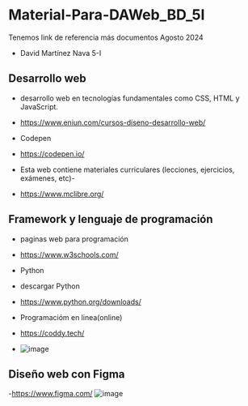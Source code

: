 # Material-Para-DAWeb_BD_5I
Tenemos link de referencia más documentos Agosto 2024 
- David Martínez Nava 5-I

## Desarrollo web 
-  desarrollo web en tecnologías fundamentales como CSS, HTML y JavaScript.
-  https://www.eniun.com/cursos-diseno-desarrollo-web/

- Codepen
- https://codepen.io/

- Esta web contiene materiales curriculares (lecciones, ejercicios, exámenes, etc)-
- https://www.mclibre.org/

## Framework  y lenguaje de programación

- paginas web para programación
- https://www.w3schools.com/
- Python 
- descargar Python
- https://www.python.org/downloads/

- Programacióm en linea(online)
- https://coddy.tech/
- ![image](https://github.com/user-attachments/assets/606fd5d8-fa65-40dc-a9cd-f7951f3979b5)

## Diseño web con Figma
-https://www.figma.com/
![image](https://github.com/user-attachments/assets/1f4d3e74-e935-4753-896a-ecc31805f9e7)

